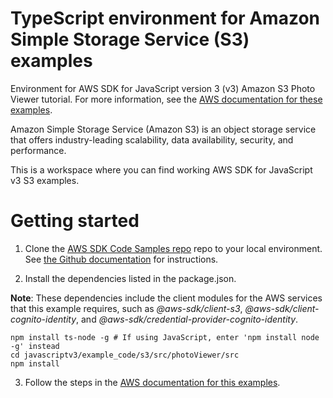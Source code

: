 # TypeScript environment for Amazon Simple Storage Service (S3) examples
Environment for AWS SDK for JavaScript version 3 (v3) Amazon S3 Photo Viewer tutorial. For more information, see the [AWS documentation for these examples](https://docs.aws.amazon.com/sdk-for-javascript/v3/developer-guide/s3-example-photos-view.html).

Amazon Simple Storage Service (Amazon S3) is an object storage service that offers industry-leading scalability, data availability, security, and performance.

This is a workspace where you can find working AWS SDK for JavaScript v3 S3 examples. 

# Getting started

1. Clone the [AWS SDK Code Samples repo](https://github.com/awsdocs/aws-doc-sdk-examples) repo to your local environment. See [the Github documentation](https://docs.github.com/en/github/creating-cloning-and-archiving-repositories/cloning-a-repository) for instructions.

2. Install the dependencies listed in the package.json.

**Note**: These dependencies include the client modules for the AWS services that this example requires, 
such as *@aws-sdk/client-s3*, *@aws-sdk/client-cognito-identity*, and 
*@aws-sdk/credential-provider-cognito-identity*.
```
npm install ts-node -g # If using JavaScript, enter 'npm install node -g' instead
cd javascriptv3/example_code/s3/src/photoViewer/src
npm install
```
3. Follow the steps in the [AWS documentation for this examples](https://docs.aws.amazon.com/sdk-for-javascript/v3/developer-guide/s3-example-photos-view.html).
